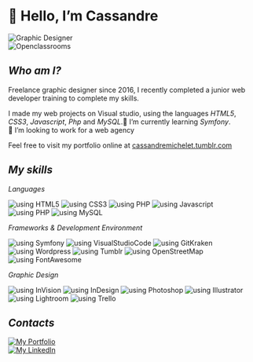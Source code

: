 # 👋 Hello, I’m Cassandre  
![Graphic Designer](https://img.shields.io/badge/Graphic%20Designer-Web%20Developper-darkorchid?style=for-the-badge&labelColor=FF9A00)  
![Openclassrooms](https://img.shields.io/badge/Openclassrooms-graduated-2EC866?style=for-the-badge&labelColor=3A33D1)




## _Who am I?_
Freelance graphic designer since 2016, I recently completed a junior web developer training to complete my skills.  
    
I made my web projects on Visual studio, using the languages _HTML5_, _CSS3_, _Javascript_, _Php_ and _MySQL_.🌱 I’m currently learning _Symfony_.  
👀  I’m looking to work for a web agency  
    
Feel free to visit my portfolio online at  [cassandremichelet.tumblr.com](https://cassandremichelet.tumblr.com/)

## _My skills_
_Languages_  
  
![using HTML5](https://img.shields.io/badge/HTML5-E34F26?style=for-the-badge&logo=html5&logoColor=white)
![using CSS3](https://img.shields.io/badge/CSS3-1572B6?style=for-the-badge&logo=css3&logoColor=white)
![using PHP](https://img.shields.io/badge/Bootstrap-563D7C?style=for-the-badge&logo=bootstrap&logoColor=white)
![using Javascript](https://img.shields.io/badge/JavaScript-F7DF1E?style=for-the-badge&logo=javascript&logoColor=black)
![using PHP](https://img.shields.io/badge/PHP-777BB4?style=for-the-badge&logo=php&logoColor=white)
![using MySQL](https://img.shields.io/badge/MySQL-FF9A00?style=for-the-badge&logo=mysql&logoColor=white)  
  
_Frameworks & Development Environment_ 
  
![using Symfony](https://img.shields.io/badge/Symfony-202020?style=for-the-badge&logo=Symfony&logoColor=white)
![using VisualStudioCode](https://img.shields.io/badge/Visual_Studio_Code-0078D4?style=for-the-badge&logo=visual%20studio%20code&logoColor=white)
![using GitKraken](https://img.shields.io/badge/GitKraken-179287?style=for-the-badge&logo=GitKraken&logoColor=white)
![using Wordpress](https://img.shields.io/badge/Wordpress-21759B?style=for-the-badge&logo=wordpress&logoColor=white)
![using Tumblr](https://img.shields.io/badge/Tumblr-%2336465D.svg?&style=for-the-badge&logo=Tumblr&logoColor=white)
![using OpenStreetMap](https://img.shields.io/badge/OpenStreetMap-7EBC6F?style=for-the-badge&logo=OpenStreetMap&logoColor=white)
![using FontAwesome](https://img.shields.io/badge/Font_Awesome-00B4F0?style=for-the-badge&logo=fontawesome&logoColor=white)  
  
_Graphic Design_ 
  
![using InVision](https://img.shields.io/badge/InVision-C51A4A?style=for-the-badge&logo=InVision&logoColor=white)
![using InDesign](https://img.shields.io/badge/Adobe%20InDesign-E10098?style=for-the-badge&logo=Adobe%20InDesign&logoColor=white)
![using Photoshop](https://img.shields.io/badge/Adobe%20Photoshop-64BAFF?style=for-the-badge&logo=Adobe%20Photoshop&logoColor=white)
![using Illustrator](https://img.shields.io/badge/Adobe%20Illustrator-F37623?style=for-the-badge&logo=adobe%20illustrator&logoColor=white)
![using Lightroom](https://img.shields.io/badge/Adobe%20Lightroom-064F8C?style=for-the-badge&logo=Adobe%20Lightroom&logoColor=white)
![using Trello](https://img.shields.io/badge/Trello-0052CC?style=for-the-badge&logo=trello&logoColor=white)
                
## _Contacts_ 

[![My Portfolio](https://img.shields.io/badge/See%20my%20portfolio%20online-darkorchid?style=for-the-badge&logo=Tumblr&logoColor=white)](https://cassandremichelet.tumblr.com/)  
[![My LinkedIn](https://img.shields.io/badge/go%20to%20my%20LinkedIn%20profil-0077B5?style=for-the-badge&logo=linkedin&logoColor=white)](https://www.linkedin.com/in/cassandre-michelet-5852b2b1/)

<!---
CassouDev/CassouDev is a ✨ special ✨ repository because its `README.md` (this file) appears on your GitHub profile.
You can click the Preview link to take a look at your changes.
--->
